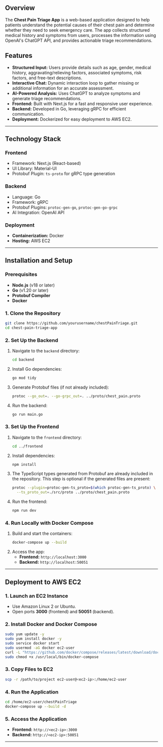 ## Overview

The **Chest Pain Triage App** is a web-based application designed to help patients understand the potential causes of their chest pain and determine whether they need to seek emergency care. The app collects structured medical history and symptoms from users, processes the information using OpenAI's ChatGPT API, and provides actionable triage recommendations.

## Features

- **Structured Input:** Users provide details such as age, gender, medical history, aggravating/relieving factors, associated symptoms, risk factors, and free-text descriptions.
- **Interactive Chat:** Dynamic interaction loop to gather missing or additional information for an accurate assessment.
- **AI-Powered Analysis:** Uses ChatGPT to analyze symptoms and generate triage recommendations.
- **Frontend:** Built with Next.js for a fast and responsive user experience.
- **Backend:** Developed in Go, leveraging gRPC for efficient communication.
- **Deployment:** Dockerized for easy deployment to AWS EC2.

---

## Technology Stack

### **Frontend**

- Framework: Next.js (React-based)
- UI Library: Material-UI
- Protobuf Plugin: `ts-proto` for gRPC type generation

### **Backend**

- Language: Go
- Framework: gRPC
- Protobuf Plugins: `protoc-gen-go`, `protoc-gen-go-grpc`
- AI Integration: OpenAI API

### **Deployment**

- **Containerization:** Docker
- **Hosting:** AWS EC2

---

## Installation and Setup

### Prerequisites

- **Node.js** (v18 or later)
- **Go** (v1.20 or later)
- **Protobuf Compiler**
- **Docker**

### 1. Clone the Repository

```bash
git clone https://github.com/yourusername/chestPainTriage.git
cd chest-pain-triage-app
```

### 2. Set Up the Backend

1. Navigate to the `backend` directory:
   ```bash
   cd backend
   ```
2. Install Go dependencies:
   ```bash
   go mod tidy
   ```
3. Generate Protobuf files (if not already included):
   ```bash
   protoc --go_out=. --go-grpc_out=. ../proto/chest_pain.proto
   ```
4. Run the backend:
   ```bash
   go run main.go
   ```

### 3. Set Up the Frontend

1. Navigate to the `frontend` directory:
   ```bash
   cd ../frontend
   ```
2. Install dependencies:
   ```bash
   npm install
   ```
3. The TypeScript types generated from Protobuf are already included in the repository. This step is optional if the generated files are present:
   ```bash
   protoc --plugin=protoc-gen-ts_proto=$(which protoc-gen-ts_proto) \
     --ts_proto_out=./src/proto ../proto/chest_pain.proto
   ```
4. Run the frontend:
   ```bash
   npm run dev
   ```

### 4. Run Locally with Docker Compose

1. Build and start the containers:
   ```bash
   docker-compose up --build
   ```
2. Access the app:
   - **Frontend:** `http://localhost:3000`
   - **Backend:** `http://localhost:50051`

---

## Deployment to AWS EC2

### 1. Launch an EC2 Instance

- Use Amazon Linux 2 or Ubuntu.
- Open ports **3000** (frontend) and **50051** (backend).

### 2. Install Docker and Docker Compose

```bash
sudo yum update -y
sudo yum install docker -y
sudo service docker start
sudo usermod -aG docker ec2-user
curl -L "https://github.com/docker/compose/releases/latest/download/docker-compose-$(uname -s)-$(uname -m)" -o /usr/local/bin/docker-compose
sudo chmod +x /usr/local/bin/docker-compose
```

### 3. Copy Files to EC2

```bash
scp -r /path/to/project ec2-user@<ec2-ip>:/home/ec2-user
```

### 4. Run the Application

```bash
cd /home/ec2-user/chestPainTriage
docker-compose up --build -d
```

### 5. Access the Application

- **Frontend:** `http://<ec2-ip>:3000`
- **Backend:** `http://<ec2-ip>:50051`

---
